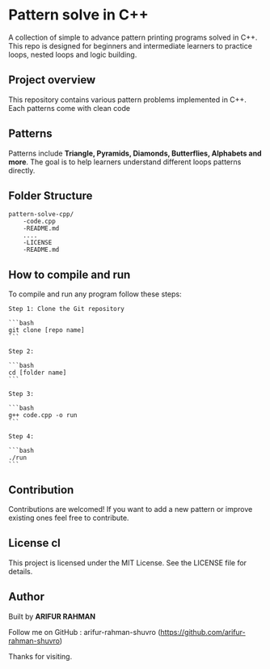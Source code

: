 # Pattern solve in C++

A collection of simple to advance pattern printing programs solved in C++. 
This repo is designed for beginners and intermediate learners to practice loops, nested loops and logic building.

## Project overview

This repository contains various pattern problems implemented in C++. Each patterns come with clean code

## Patterns

Patterns include **Triangle, Pyramids, Diamonds, Butterflies, Alphabets and more**. The goal is to help learners understand different loops patterns directly.


## Folder Structure

```
pattern-solve-cpp/
    -code.cpp
    -README.md
    ....
    -LICENSE
    -README.md 
```

## How to compile and run

To compile and run any program follow these steps:
   
    Step 1: Clone the Git repository

    ```bash
    git clone [repo name] 
    ```

    Step 2:
    
    ```bash 
    cd [folder name]
    ```

    Step 3:

    ```bash 
    g++ code.cpp -o run 
    ```

    Step 4:

    ```bash
    ./run 
    ```
    

## Contribution

Contributions are welcomed! If you want to add a new pattern or improve existing ones feel free to contribute.

## License cl

This project is licensed under the MIT License. See the LICENSE file for details.

## Author

Built by **ARIFUR RAHMAN**

Follow me on GitHub : arifur-rahman-shuvro (https://github.com/arifur-rahman-shuvro)

Thanks for visiting.


